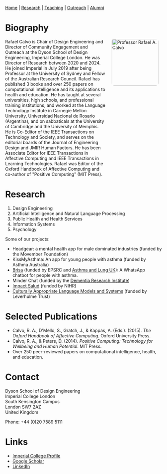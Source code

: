 [Home](index.md) | [Research](research.md) | [Teaching](teaching.md) | [Outreach](outreach.md) | [Alumni](alumni.md)

# Biography

<div style="display: flex; gap: 20px;">
<div style="flex: 2;">
Rafael Calvo is Chair of Design Engineering and Director of Community Engagement and Outreach at the Dyson School of Design Engineering, Imperial College London. He was Director of Research between 2020 and 2024. He joined Imperial in July 2019 after being Professor at the University of Sydney and Fellow of the Australian Research Council. Rafael has published 3 books and over 250 papers on computational intelligence and its applications to health and education. He has taught at several universities, high schools, and professional training institutions, and worked at the Language Technology Institute in Carnegie Mellon University, Universidad Nacional de Rosario (Argentina), and on sabbaticals at the University of Cambridge and the University of Memphis.
<br>
He is Co-Editor of the IEEE Transactions on Technology and Society, and serves on the editorial boards of the Journal of Engineering Design and JMIR Human Factors. He has been Associate Editor for IEEE Transactions in Affective Computing and IEEE Transactions in Learning Technologies. Rafael was Editor of the Oxford Handbook of Affective Computing and co-author of "Positive Computing" (MIT Press).
</div>
<div style="flex: 1;">
  <img src="https://profiles.imperial.ac.uk/r.calvo/photo" alt="Professor Rafael A. Calvo" style="width: 150px; height: auto; border-radius: 8px;">
</div>
</div>

# Research
1. Design Engineering
2. Artificial Intelligence and Natural Language Processing
3. Public Health and Health Services
4. Information Systems
5. Psychology

Some of our projects:
* Headgear: a mental health app for male dominated industries (funded by the Movember Foundation)
* KissMyAsthma: An app for young people with asthma (funded by Asthma Australia)
* [Brisa](http://brisa.care) (funded by EPSRC and [Asthma and Lung UK](https://www.asthmaandlung.org.uk)): A WhatsApp chatbot for people with asthma.
* Minder Chat (funded by the [Dementia Research Institute](https://www.imperial.ac.uk/uk-dri-care-research-technology/))
* [Impact Salud](https://impact-salud.org/en/) (funded by NIHR)
* [Culturally Appropriate Language Models and Systems](https://calms.ai) (funded by Leverhulme Trust)

# Selected Publications
- Calvo, R. A., D'Mello, S., Gratch, J., & Kappas, A. (Eds.). (2015). *The Oxford Handbook of Affective Computing*. Oxford University Press.
- Calvo, R. A., & Peters, D. (2014). *Positive Computing: Technology for Wellbeing and Human Potential*. MIT Press.
- Over 250 peer-reviewed papers on computational intelligence, health, and education.

# Contact
Dyson School of Design Engineering  
Imperial College London  
South Kensington Campus  
London SW7 2AZ  
United Kingdom  

Phone: +44 (0)20 7589 5111

# Links
- [Imperial College Profile](https://profiles.imperial.ac.uk/r.calvo)
- [Google Scholar](https://scholar.google.com/citations?user=6QkQKJwAAAAJ)
- [LinkedIn](https://www.linkedin.com/in/rafael-a-calvo/)